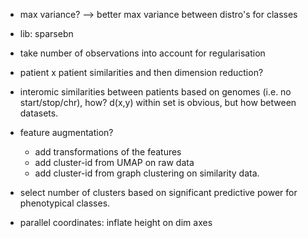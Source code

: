  - max variance? --> better max variance between distro's for classes
 - lib: sparsebn
 - take number of observations into account for regularisation
 - patient x patient similarities and then dimension reduction?
 - interomic similarities between patients based on genomes (i.e. no start/stop/chr), how?
   d(x,y) within set is obvious, but how between datasets.

 - feature augmentation? 
 	- add transformations of the features
 	- add cluster-id from UMAP on raw data
 	- add cluster-id from graph clustering on similarity data.

  - select number of clusters based on significant predictive power for phenotypical classes.

  - parallel coordinates: inflate height on dim axes